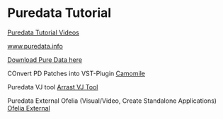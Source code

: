 # Puredata Tutorial 

[Puredata Tutorial Videos](https://www.youtube.com/watch?v=oimJeJB-Jgs&list=PL5ISYISvtBhVbxauePvilRv8OBgHuZn1B)

www.puredata.info

[Download Pure Data here](http://puredata.info/downloads/pure-data)

COnvert PD Patches into VST-Plugin
[Camomile](https://github.com/pierreguillot/Camomile)

Puredata VJ tool
[Arrast VJ Tool](http://www.arrastvj.org/)

Puredata External Ofelia (Visual/Video, Create Standalone Applications)
[Ofelia External](https://github.com/cuinjune/ofxOfelia)

